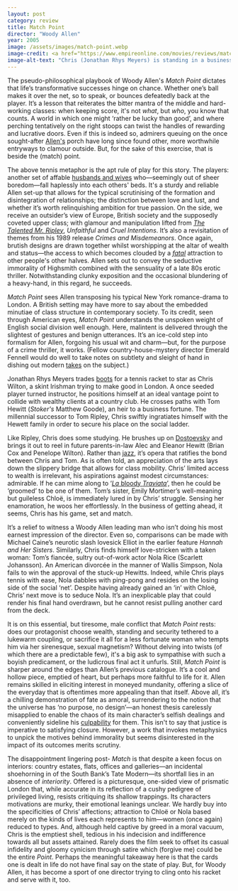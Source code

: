 ```yaml
---
layout: post
category: review
title: Match Point
director: "Woody Allen"
year: 2005
image: /assets/images/match-point.webp
image-credit: <a href="https://www.empireonline.com/movies/reviews/match-point-review/">DreamWorks</a>
image-alt-text: "Chris (Jonathan Rhys Meyers) is standing in a business suit next Nola (Scarlett Johansson) who's in a white tennis dress. She holds a lit cigarette in her left hand."
---
```


The pseudo-philosophical playbook of Woody Allen's _Match Point_ dictates that life’s transformative successes hinge on chance. Whether one’s ball makes it over the net, so to speak, or bounces defeatedly back at the player. It’s a lesson that reiterates the bitter mantra of the middle and hard-working classes: when keeping score, it's not _what_, but _who_, you know that counts. A world in which one might ‘rather be lucky than good’, and where perching tentatively on the right stoops can twist the handles of rewarding and lucrative doors. Even if this is indeed so, admirers queuing on the once sought-after [Allen's](https://www.nytimes.com/2018/01/31/movies/woody-allen.html) porch have long since found other, more worthwhile entryways to clamour outside. But, for the sake of this exercise, that is beside the (match) point.

The above tennis metaphor is the apt rule of play for this story. The players: another set of affable [husbands and wives](https://www.nytimes.com/1992/09/18/movies/review-film-husbands-and-wives-fact-fiction-it-doesn-t-matter.html) who—seemingly out of sheer boredom—fall haplessly into each others' beds. It's a sturdy and reliable Allen set-up that allows for the typical scrutinising of the formation and disintegration of relationships; the distinction between love and lust, and whether it’s worth relinquishing ambition for true passion. On the side, we receive an outsider’s view of Europe, British society and the supposedly coveted upper class; with glamour and manipulation lifted from _[The Talented Mr. Ripley](https://www.zoedowney.com/the-talented-mr-ripley/)_, _Unfaithful_ and _Cruel Intentions_. It’s also a revisitation of themes from his 1989 release _Crimes and Misdemeanors_. Once again, brutish designs are drawn together whilst worshipping at the altar of wealth and status—the access to which becomes clouded by a [_fatal_](https://www.rogerebert.com/reviews/fatal-attraction-1987) attraction to other people's other halves. Allen sets out to convey the seductive immorality of Highsmith combined with the sensuality of a late 80s erotic thriller. Notwithstanding clunky exposition and the occasional blundering of a heavy-hand, in this regard, he succeeds.

_Match Point_ sees Allen transposing his typical New York romance-drama to London. A British setting may have more to say about the embedded minutiae of class structure in contemporary society. To its credit, seen through American eyes, _Match Point_ understands the unspoken weight of English social division well enough. Here, malintent is delivered through the slightest of gestures and benign utterances. It’s an ice-cold step into formalism for Allen, forgoing his usual wit and charm—but, for the purpose of a crime thriller, it works. (Fellow country-house-mystery director Emerald Fennell would do well to take notes on subtlety and sleight of hand in dishing out modern [takes](https://www.rogerebert.com/reviews/saltburn-movie-review-2023) on the subject.)

Jonathan Rhys Meyers trades [boots](https://en.wikipedia.org/wiki/Bend_It_Like_Beckham) for a tennis racket to star as Chris Wilton, a skint Irishman trying to make good in London. A once seeded player turned instructor, he positions himself at an ideal vantage point to collide with wealthy clients at a country club. He crosses paths with Tom Hewitt (_Stoker's_ Matthew Goode), an heir to a business fortune. The millennial successor to Tom Ripley, Chris swiftly ingratiates himself with the Hewett family in order to secure his place on the social ladder.

Like Ripley, Chris does some studying. He brushes up on [Dostoevsky](https://en.wikipedia.org/wiki/Crime_and_Punishment) and brings it out to reel in future parents-in-law Alec and Eleanor Hewitt (Brian Cox and Penelope Wilton). Rather than [jazz](https://www.youtube.com/watch?v=mT-fOr29OfA&t=1s&ab_channel=TomasvdB), it’s opera that ratifies the bond between Chris and Tom. As is often told, an appreciation of the arts lays down the slippery bridge that allows for class mobility. Chris’ limited access to wealth is irrelevant, his aspirations against modest circumstances: admirable. If he can mime along to ‘[_La_ bloody _Traviata_](https://en.wikipedia.org/wiki/La_traviata)’, then he could be ‘groomed’ to be one of them. Tom’s sister, Emily Mortimer’s well-meaning but guileless Chloë, is immediately lured in by Chris’ struggle. Sensing her enamoration, he woos her effortlessly. In the business of getting ahead, it seems, Chris has his game, set and match.

It’s a relief to witness a Woody Allen leading man who isn’t doing his most earnest impression of the director. Even so, comparisons can be made with Michael Caine’s neurotic slash lovesick Elliot in the earlier feature _Hannah and Her Sisters_. Similarly, Chris finds himself love-stricken with a taken woman: Tom’s fiancée, sultry out-of-work actor Nola Rice (Scarlett Johansson). An American divorcée in the manner of Wallis Simpson, Nola fails to win the approval of the stuck-up Hewitts. Indeed, while Chris plays tennis with ease, Nola dabbles with ping-pong and resides on the losing side of the social ‘net’. Despite having already gained an ‘in’ with Chloë, Chris’ next move is to seduce Nola. It’s an inexplicable play that could render his final hand overdrawn, but he cannot resist pulling another card from the deck.

It is on this essential, but tiresome, male conflict that _Match Point_ rests: does our protagonist choose wealth, standing and security tethered to a lukewarm coupling, or sacrifice it all for a less fortunate woman who tempts him via her sirenesque, sexual magnetism? Without delving into twists (of which there are a predictable few), it's a big ask to sympathise with such a boyish predicament, or the ludicrous final act it unfurls. Still, _Match Point_ is sharper around the edges than Allen’s previous catalogue. It’s a cool and hollow piece, emptied of heart, but perhaps more faithful to life for it. Allen remains skilled in eliciting interest in moneyed mundanity, offering a slice of the everyday that is oftentimes more appealing than that itself. Above all, it’s a chilling demonstration of fate as amoral, surrendering to the notion that the universe has ‘no purpose, no design’—an honest thesis carelessly misapplied to enable the chaos of its main character’s selfish dealings and conveniently sideline his [culpability](https://www.theguardian.com/film/2023/sep/08/woody-allen-venice-applause-metoo) for them. This isn't to say that justice is imperative to satisfying closure. However, a work that invokes metaphysics to unpick the motives behind immorality but seems disinterested in the impact of its outcomes merits scrutiny.

The disappointment lingering post- _Match_ is that despite a keen focus on interiors: country estates, flats, offices and galleries—an incidental shoehorning in of the South Bank’s Tate Modern—its shortfall lies in an absence of _interiority_. Offered is a picturesque, one-sided view of prismatic London that, while accurate in its reflection of a cushy pedigree of privileged living, resists critiquing its shallow trappings. Its characters motivations are murky, their emotional leanings unclear. We hardly buy into the specificities of Chris’ affections; attraction to Chloë or Nola based merely on the kinds of lives each represents to him—women (once again) reduced to types. And, although held captive by greed in a moral vacuum, Chris is the emptiest shell, tedious in his indecision and indifference towards all but assets attained. Rarely does the film seek to offset its casual infidelity and gloomy cynicism through satire which (forgive me) could be the entire _Point_. Perhaps the meaningful takeaway here is that the cards one is dealt in life do not have final say on the state of play. But, for Woody Allen, it has become a sport of one director trying to cling onto his racket and serve with it, too.
